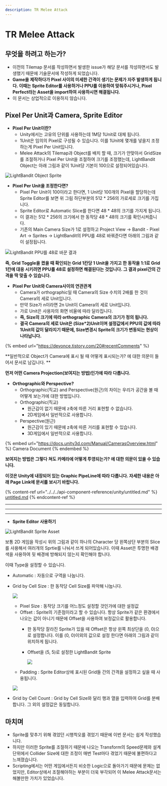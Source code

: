 ```yaml
---
description: TR Melee Attack
---
```


# TR Melee Attack

## 무엇을 하려고 하는가?

* 이전의 Tilemap 문서를 작성하면서 발생한 issue가 해당 문서를 작성하면서도 발생했기 때문에 기술문서에 작성하게 되었습니다.
* **Game을 제작하다가 Pixel 사이의 미세한 간격이 생기는 문제가 자주 발생하게 됩니다. 이때는 Sprite Editor를 사용하거나 PPU를 이용하여 맞춰주시거나, Pixel Perfect라는 Asset을 import하여 사용하시면 해결됩니다.**
* 이 문서는 상업적으로 이용하지 않습니다.

## Pixel Per Unit과 Camera, Sprite Editor

* **Pixel Per Unit이란?**
  * Unity에서는 고유의 단위를 사용하는데 1M당 1Unit로 대체 됩니다.
  * 1Unit은 임의의 Pixel로 구성될 수 있습니다. 이를 1Unit에 몇개를 넣을지 조정하는게 Pixel Per Unit입니다.
  * Melee Attack의 Tilemap과 Object를 배치 할 때, 크기가 안맞아서 GridSize를 조절하거나 Pixel Per Unit을 조절하여 크기를 조정했는데, LightBandit Object는 아래 그림과 같이 1Unit당 기본이 100으로 설정되어있습니다.

![LightBandit Object Sprite](<../../../../.gitbook/assets/image (96).png>)

* **Pixel Per Unit을 조정한다면?**
  * Pixel Per Unit이 100이라고 한다면, 1 Unit당 100개의 Pixel을 할당하는데 Sprite Editor를 보면 위 그림 하단부분의 512 \* 256의 가로세로 크기를 가집니다.
  * Sprite Editor로 Automatic Slice를 한다면 48 \* 48의 크기를 가지게 됩니다.
  * 이 결과는 512 \* 256의 크기에서 한 동작당 48 \* 48의 크기를 확인시켜줍니다.
  * 기존의 Main Camera Size가 1로 설정하고 Project View -> Bandit - Pixel Art -> Sprites -> LightBandit의 PPU를 48로 바꿔준다면 아래의 그림과 같이 설정됩니다.

![LightBandit PPU를 48로 바꾼 결과](<../../../../.gitbook/assets/image (116).png>)

**즉, Grid Toggle을 켰을 때 확인되는 Grid 1칸당 1 Unit을 가지고 한 동작을 1:1로 Grid 1칸에 대응 시키려면 PPU를 48로 설정하면 해결된다는 것입니다. 그 결과 pixel간의 간격을 딱 맞출 수 있습니다.**

* **Pixel Per Unit와 Camera사이의 연관관계**
  * Camera가 orthographic일 때 Camera의 Size 수치의 2배를 한 것이 Camera의 세로 Unit입니다.
  * 만약 Size가 n이라면 2n Unit이 Camera의 세로 Unit입니다.
  * 가로 Unit은 사용자의 화면 비율에 따라 달라집니다.
  * **즉, Size의 크기에 따라 orthographic Camera의 크기가 정의 됩니다.**
  * **결국 Camera의 세로 Unit은 (Size\*2)Unit이며 설정값에서 PPU의 값에 따라 1Unit의 값이 달라지기 때문에, Size변경시 Sprite의 크기가 변동되는 현상이 나타납니다.**

{% embed url="https://devonce.tistory.com/20#recentComments" %}

**일반적으로 Object가 Camera에 표시 될 때 어떻게 표시되는가? 에 대한 의문이 들어서 문서로 남깁니다. **

**먼저 어떤 Camera Projection(보여지는 방법)인가에 따라 다릅니다.**

* **Orthographic와 Perspective?**
  * Orthographic(직교) and Perspective(원근)의 차이는 우리가 공간을 볼 때 어떻게 보는가에 대한 방법입니다.
  * Orthographic(직교)
    * 원근감이 없기 때문에 z축에 따른 거리 표현할 수 없습니다.
    * 2D게임에서 일반적으로 사용합니다.
  * Perspective(원근)
    * 원근감이 있기 때문에 z축에 따른 거리를 표현할 수 있습니다.
    * 3D게임에서 일반적으로 사용합니다.

{% embed url="https://docs.unity3d.com/Manual/CamerasOverview.html" %}
Camera Document
{% endembed %}

**보여지는 방법은 그렇다 쳐도 카메라에 어떻게 투영되는가? 에 대한 의문이 있을 수 있습니다.**

**이것은 Unity에 내장되어 있는 Graphic PipeLine에 따라 다릅니다. 자세한 내용은 아래 Page Link에 문서를 보시기 바랍니다.**

{% content-ref url="../../../api-component-reference/unity/untitled.md" %}
[untitled.md](../../../api-component-reference/unity/untitled.md)
{% endcontent-ref %}

****

****

****

* **Sprite Editor 사용하기**

![LightBandit Sprite Asset](<../../../../.gitbook/assets/image (68).png>)

보통 2D 게임을 작성시 위의 그림과 같이 하나의 Character 당 왼쪽상단 부분의 Slice를 사용해서 여러개의 Sprtie를 나눠서 쓰게 되어있습니다. 이때 Asset은 투명한 배경색을 사용하여 뒷 배경에 방해되지 않는지 확인해야 합니다.

이때 Type을 설정할 수 있습니다.

* Automatic : 자동으로 구역을 나눕니다.
*   Grid by Cell Size : 한 동작당 Cell Size를 파악해 나눕니다.



    ![](<../../../../.gitbook/assets/image (74).png>)

    * Pixel Size : 동작당 크기를 어느정도 설정할 것인가에 대한 설정값
    * Offset : Sprite의 기준점이라고 할 수 있습니다. 항상 Sprite가 같은 환경에서 나오는 값이 아니기 때문에 Offset을 사용하여 보정값으로 활용합니다.
      * 한 동작당 잘라진 Sprite가 있을 때 Offset은 항상 왼쪽 최상단을 (0, 0)으로 설정합니다. 이를 (0, 0)이외의 값으로 설정 한다면 아래의 그림과 같이 위치하게 됩니다.
      *   Offset을 (5, 5)로 설정한 LightBandit Sprite

          ![](<../../../../.gitbook/assets/image (42).png>)
    * Padding : Sprite Editor상에 표시된 Grid들 간의 간격을 설정하고 싶을 때 사용됩니다.

    ![](<../../../../.gitbook/assets/image (123).png>)
* Grid by Cell Count : Grid by Cell Size와 달리 행과 열을 입력하여 Grid를 분배합니다. 그 외의 설정값은 동일합니다.



## 마치며

* Sprite를 맞추기 위해 겪었던 시행착오를 겪었기 때문에 이번 문서는 쉽게 작성했습니다.
* 하지만 이러한 Sprite를 조절하기 때문에 나오는 Transform의 Speed문제와 설계 단위에서 Collider Size에 대한 조정이 매번 Test마다 겪었기 때문에 불편하다고 느껴졌습니다.
* Scripting에서는 어떤 게임에서든지 비슷한 Logic으로 돌아가기 때문에 문제는 없었지만, Editor상에서 조절해야하는 부분이 더욱 부각되어 이 Melee Attack문서는 해볼만한 가치가 있었습니다.
